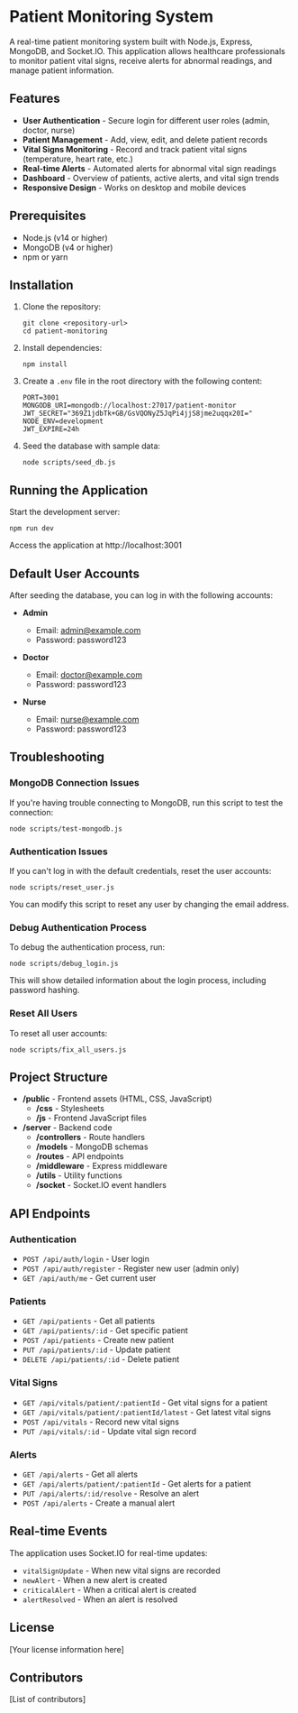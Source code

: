 # Patient Monitoring System

A real-time patient monitoring system built with Node.js, Express, MongoDB, and Socket.IO. This application allows healthcare professionals to monitor patient vital signs, receive alerts for abnormal readings, and manage patient information.

## Features

- **User Authentication** - Secure login for different user roles (admin, doctor, nurse)
- **Patient Management** - Add, view, edit, and delete patient records
- **Vital Signs Monitoring** - Record and track patient vital signs (temperature, heart rate, etc.)
- **Real-time Alerts** - Automated alerts for abnormal vital sign readings
- **Dashboard** - Overview of patients, active alerts, and vital sign trends
- **Responsive Design** - Works on desktop and mobile devices

## Prerequisites

- Node.js (v14 or higher)
- MongoDB (v4 or higher)
- npm or yarn

## Installation

1. Clone the repository:
   ```
   git clone <repository-url>
   cd patient-monitoring
   ```

2. Install dependencies:
   ```
   npm install
   ```

3. Create a `.env` file in the root directory with the following content:
   ```
   PORT=3001
   MONGODB_URI=mongodb://localhost:27017/patient-monitor
   JWT_SECRET="369Z1jdbTk+GB/GsVQONyZ5JqPi4jjS8jme2uqqx20I="
   NODE_ENV=development
   JWT_EXPIRE=24h
   ```

4. Seed the database with sample data:
   ```
   node scripts/seed_db.js
   ```

## Running the Application

Start the development server:
```
npm run dev
```

Access the application at http://localhost:3001

## Default User Accounts

After seeding the database, you can log in with the following accounts:

- **Admin**
  - Email: admin@example.com
  - Password: password123

- **Doctor**
  - Email: doctor@example.com
  - Password: password123

- **Nurse**
  - Email: nurse@example.com
  - Password: password123

## Troubleshooting

### MongoDB Connection Issues

If you're having trouble connecting to MongoDB, run this script to test the connection:

```
node scripts/test-mongodb.js
```

### Authentication Issues

If you can't log in with the default credentials, reset the user accounts:

```
node scripts/reset_user.js
```

You can modify this script to reset any user by changing the email address.

### Debug Authentication Process

To debug the authentication process, run:

```
node scripts/debug_login.js
```

This will show detailed information about the login process, including password hashing.

### Reset All Users

To reset all user accounts:

```
node scripts/fix_all_users.js
```

## Project Structure

- **/public** - Frontend assets (HTML, CSS, JavaScript)
  - **/css** - Stylesheets
  - **/js** - Frontend JavaScript files
- **/server** - Backend code
  - **/controllers** - Route handlers
  - **/models** - MongoDB schemas
  - **/routes** - API endpoints
  - **/middleware** - Express middleware
  - **/utils** - Utility functions
  - **/socket** - Socket.IO event handlers

## API Endpoints

### Authentication
- `POST /api/auth/login` - User login
- `POST /api/auth/register` - Register new user (admin only)
- `GET /api/auth/me` - Get current user

### Patients
- `GET /api/patients` - Get all patients
- `GET /api/patients/:id` - Get specific patient
- `POST /api/patients` - Create new patient
- `PUT /api/patients/:id` - Update patient
- `DELETE /api/patients/:id` - Delete patient

### Vital Signs
- `GET /api/vitals/patient/:patientId` - Get vital signs for a patient
- `GET /api/vitals/patient/:patientId/latest` - Get latest vital signs
- `POST /api/vitals` - Record new vital signs
- `PUT /api/vitals/:id` - Update vital sign record

### Alerts
- `GET /api/alerts` - Get all alerts
- `GET /api/alerts/patient/:patientId` - Get alerts for a patient
- `PUT /api/alerts/:id/resolve` - Resolve an alert
- `POST /api/alerts` - Create a manual alert

## Real-time Events

The application uses Socket.IO for real-time updates:

- `vitalSignUpdate` - When new vital signs are recorded
- `newAlert` - When a new alert is created
- `criticalAlert` - When a critical alert is created
- `alertResolved` - When an alert is resolved

## License

[Your license information here]

## Contributors

[List of contributors]
